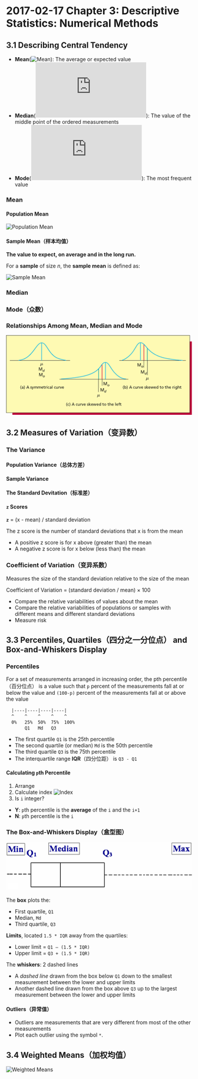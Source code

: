 # 2017-02-17 Chapter 3: Descriptive Statistics: Numerical Methods

## 3.1 Describing Central Tendency

- **Mean**(![Mean][]): The average or expected value
- **Median**(![Median][]): The value of the middle point of the ordered measurements
- **Mode**(![Mode][]): The most frequent value

[Mean]:   https://latex.codecogs.com/svg.latex?\mu
[Median]: https://latex.codecogs.com/svg.latex?M_d
[Mode]:   https://latex.codecogs.com/svg.latex?M_o

### Mean

#### Population Mean

![Population Mean](https://latex.codecogs.com/svg.latex?\mu=\frac{\sum^N_{i=1}{X_i}}{N})

#### Sample Mean（样本均值）

**The value to expect, on average and in the long run.**

For a **sample** of size _n_, the **sample mean** is defined as:

![Sample Mean](https://latex.codecogs.com/svg.latex?\overline{X}={\frac{{}\sum^n_{i=1}{X_i}}{n}}=\frac{x_1+x_2+...+x_n}{n})

### Median

### Mode（众数）

### Relationships Among Mean, Median and Mode

![Relationship](./img/stat-rel-mean-median-mode.jpg)

## 3.2 Measures of Variation（变异数）

### The Variance

#### Population Variance（总体方差）

#### Sample Variance

#### The Standard Devitation（标准差）

#### `z` Scores

**`z`** = (x - mean) / standard deviation

The z score is the number of standard deviations that x is from the mean
- A positive z score is for x above (greater than) the mean
- A negative z score is for x below (less than) the mean

### Coefficient of Variation（变异系数）

Measures the size of the standard deviation relative to the size of the mean

Coefficient of Variation = (standard deviation / mean) × 100

- Compare the relative variabilities of values about the mean
- Compare the relative variabilities of populations or samples with different means and different standard deviations
- Measure risk

## 3.3 Percentiles, Quartiles（四分之一分位点） and Box-and-Whiskers Display

### Percentiles

For a set of measurements arranged in increasing order, the pth percentile（百分位点） is a value such that
`p` percent of the measurements fall at or below the value and `(100-p)` percent of the measurements fall at or above the value

```
  |----|----|----|----|
  ^    ^    ^    ^    ^
  0%   25%  50%  75%  100%
       Q1   Md   Q3
```

- The first quartile `Q1` is the 25th percentile
- The second quartile (or median) `Md` is the 50th percentile
- The third quartile `Q3` is the 75th percentile
- The interquartile range **IQR**（四分位距） is `Q3 - Q1`

#### Calculating `p`th Percentile

1. Arrange
2. Calculate index ![Index](https://latex.codecogs.com/svg.latex?i=n\times\frac{p}{100})
3. Is `i` integer?
  - **Y**: `p`th percentile is the **average** of the `i` and the `i+1`
  - **N**: `p`th percentile is the `i`

### The Box-and-Whiskers Display（盒型图）

![Box-and-Whiskers](./img/stat-box-n-whiskers-display.png)

The **box** plots the:

- First quartile, `Q1`
- Median, `Md`
- Third quartile, `Q3`

**Limits**, located `1.5 * IQR` away from the quartiles:
- Lower limit = `Q1 – (1.5 * IQR)`
- Upper limit = `Q3 + (1.5 * IQR)`

The **whiskers**: 2 dashed lines

- A _dashed line_ drawn from the box below `Q1` down to the smallest measurement between the lower and upper limits
- Another dashed line drawn from the box above `Q3` up to the largest measurement between the lower and upper limits

#### Outliers（异常值）

- Outliers are measurements that are very different from most of the other measurements
- Plot each outlier using the symbol `*`.

## 3.4 Weighted Means（加权均值）

![Weighted Means](https://latex.codecogs.com/svg.latex?\frac{\sum{W_iX_i}}{\sum{W_i}})
